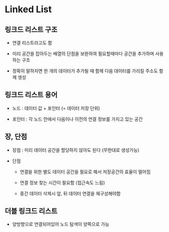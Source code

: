 # Linked List

## 링크드 리스트 구조

- 연결 리스트라고도 함

- 미리 공간을 잡아두는 배열의 단점을 보완하여 필요할때마다 공간을 추가하며 사용하는 구조

- 정확히 말하자면 한 개의 데이터가 추가될 때 함께 다음 데이터를 가리킬 주소도 함께 생성

## 링크드 리스트 용어

- 노드 : 데이터 값 + 포인터 (= 데이터 저장 단위)

- 포인터 : 각 노드 안에서 다음이나 이전의 연결 정보를 가지고 있는 공간

## 장, 단점

- 장점 : 미리 데이터 공간을 할당하지 않아도 된다 (무한대로 생성가능)

- 단점

	- 연결을 위한 별도 데이터 공간을 필요로 해서 저장공간의 효율이 떨어짐

	- 연결 정보 찾는 시간이 필요함 (접근속도 느림)

	- 중간 데이터 삭제시 앞, 뒤 데이터 연결을 재구성해야함

## 더블 링크드 리스트

- 양방향으로 연결되어있어 노드 탐색이 양쪽으로 가능


